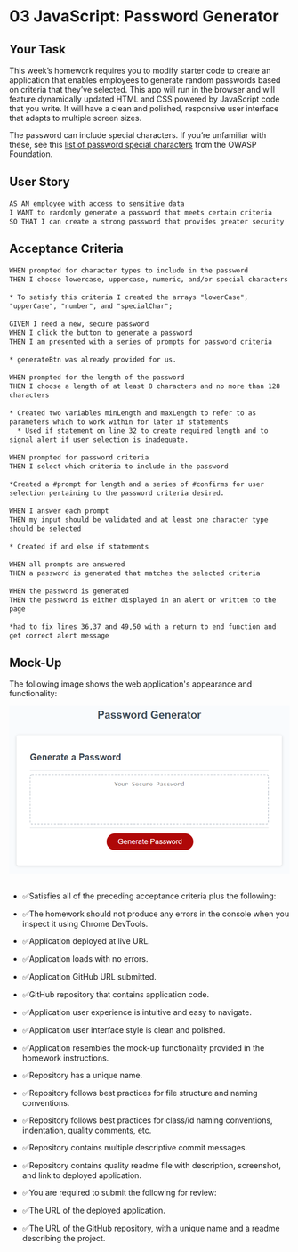 # 03 JavaScript: Password Generator

## Your Task

This week’s homework requires you to modify starter code to create an application that enables employees to generate random passwords based on criteria that they’ve selected. This app will run in the browser and will feature dynamically updated HTML and CSS powered by JavaScript code that you write. It will have a clean and polished, responsive user interface that adapts to multiple screen sizes.

The password can include special characters. If you’re unfamiliar with these, see this [list of password special characters](https://www.owasp.org/index.php/Password_special_characters) from the OWASP Foundation.

## User Story

```
AS AN employee with access to sensitive data
I WANT to randomly generate a password that meets certain criteria
SO THAT I can create a strong password that provides greater security
```

## Acceptance Criteria

```
WHEN prompted for character types to include in the password
THEN I choose lowercase, uppercase, numeric, and/or special characters

* To satisfy this criteria I created the arrays "lowerCase", "upperCase", "number", and "specialChar";

GIVEN I need a new, secure password
WHEN I click the button to generate a password
THEN I am presented with a series of prompts for password criteria

* generateBtn was already provided for us.

WHEN prompted for the length of the password
THEN I choose a length of at least 8 characters and no more than 128 characters

* Created two variables minLength and maxLength to refer to as parameters which to work within for later if statements
  * Used if statement on line 32 to create required length and to signal alert if user selection is inadequate.

WHEN prompted for password criteria
THEN I select which criteria to include in the password

*Created a #prompt for length and a series of #confirms for user selection pertaining to the password criteria desired.

WHEN I answer each prompt
THEN my input should be validated and at least one character type should be selected

* Created if and else if statements

WHEN all prompts are answered
THEN a password is generated that matches the selected criteria

WHEN the password is generated
THEN the password is either displayed in an alert or written to the page

*had to fix lines 36,37 and 49,50 with a return to end function and get correct alert message
```

## Mock-Up

The following image shows the web application's appearance and functionality:

![The Password Generator application displays a red button to "Generate Password".](./Assets/03-javascript-homework-demo.png)

##

* ✅Satisfies all of the preceding acceptance criteria plus the following:

* ✅The homework should not produce any errors in the console when you inspect it using Chrome DevTools.

* ✅Application deployed at live URL.

* ✅Application loads with no errors.

* ✅Application GitHub URL submitted.

* ✅GitHub repository that contains application code.

* ✅Application user experience is intuitive and easy to navigate.

* ✅Application user interface style is clean and polished.

* ✅Application resembles the mock-up functionality provided in the homework instructions.

* ✅Repository has a unique name.

* ✅Repository follows best practices for file structure and naming conventions.

* ✅Repository follows best practices for class/id naming conventions, indentation, quality comments, etc.

* ✅Repository contains multiple descriptive commit messages.

* ✅Repository contains quality readme file with description, screenshot, and link to deployed application.

    

- ✅You are required to submit the following for review:

* ✅The URL of the deployed application.

* ✅The URL of the GitHub repository, with a unique name and a readme describing the project.

